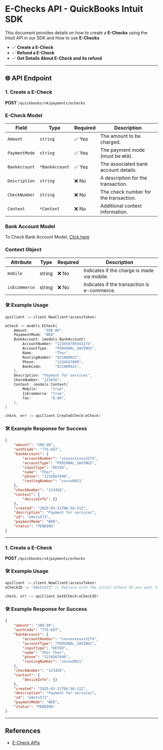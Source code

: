 # E-Checks API - QuickBooks Intuit SDK

This document provides details on how to create a **E-Checks** using the Intuit API in our SDK and How to use **E-Checks**

-   ✅ **Create a E-Check**
-   ✅ **Refund a E-Check**
-   ✅ **Get Details About E-Check and its refund**

---

## 🌐 API Endpoint

### **1. Create a E-Check**

**POST** `/quickbooks/v4/payments/echecks`

### E-Check Model

| Field         | Type           | Required | Description                           |
| ------------- | -------------- | -------- | ------------------------------------- |
| `Amount`      | `string`       | ✅ Yes   | The amount to be charged.             |
| `PaymentMode` | `string`       | ✅ Yes   | The payment mode (must be `WEB`).     |
| `BankAccount` | `*BankAccount` | ✅ Yes   | The associated bank account details.  |
| `Description` | `string`       | ❌ No    | A description for the transaction.    |
| `CheckNumber` | `string`       | ❌ No    | The check number for the transaction. |
| `Context`     | `*Context`     | ❌ No    | Additional context information.       |

### Bank Account Model

To Check Bank Account Model, [Click here](BankAccount.md)

### Context Object

| Attribute     | Type   | Required | Description                                 |
| ------------- | ------ | -------- | ------------------------------------------- |
| `mobile`      | string | ❌ No    | Indicates if the charge is made via mobile. |
| `isEcommerce` | string | ❌ No    | Indicates if the transaction is e-commerce. |

### 🛠 Example Usage

```go
apiClient := client.NewClient(accessToken)

eCheck := models.ECheck{
	Amount:       "100.00",
	PayementMode: "WEB",
	BankAccount: &models.BankAccount{
		AccountNumber: "123456789343274",
		AccountType:   "PERSONAL_SAVINGS",
		Name:          "Thor",
		RoutingNumber: "021000021",
		Phone:         "1234567890",
		BankCode:      "021000021",
	},
	Description: "Payment for services",
	CheckNumber: "123456",
	Context: &models.Context{
		Mobile:      "true",
		IsEcommerce: "true",
		Tax:         "0.00",
	},
}

check, err := apiClient.CreateECheck(eCheck)
```

### 🛠 Example Response for Success

```json
{
    "amount": "100.00",
    "authCode": "776-697",
    "bankAccount": {
        "accountNumber": "xxxxxxxxxxx3274",
        "accountType": "PERSONAL_SAVINGS",
        "inputType": "KEYED",
        "name": "Thor",
        "phone": "1234567890",
        "routingNumber": "xxxxx0021"
    },
    "checkNumber": "123456",
    "context": {
        "deviceInfo": {}
    },
    "created": "2025-03-31T06:56:31Z",
    "description": "Payment for services",
    "id": "a9xts573",
    "paymentMode": "WEB",
    "status": "PENDING"
}
```

---

### **1. Create a E-Check**

**POST** `/quickbooks/v4/payments/echecks`

### 🛠 Example Usage

```go
apiClient := client.NewClient(accessToken)
eCheckID := "a9xts573" // Replace with the actual eCheck ID you want to retrieve

check, err := apiClient.GetECheck(eCheckID)
```

### 🛠 Example Response for Success

```json
{
    "amount": "100.00",
    "authCode": "776-697",
    "bankAccount": {
        "accountNumber": "xxxxxxxxxxx3274",
        "accountType": "PERSONAL_SAVINGS",
        "inputType": "KEYED",
        "name": "Thor Thor",
        "phone": "1234567890",
        "routingNumber": "xxxxx0021"
    },
    "checkNumber": "123456",
    "context": {
        "deviceInfo": {}
    },
    "created": "2025-03-31T06:56:31Z",
    "description": "Payment for services",
    "id": "a9xts573",
    "paymentMode": "WEB",
    "status": "PENDING"
}
```

---

## References

-   [E-Check APIs](https://developer.intuit.com/app/developer/qbpayments/docs/api/resources/all-entities/echecks)
